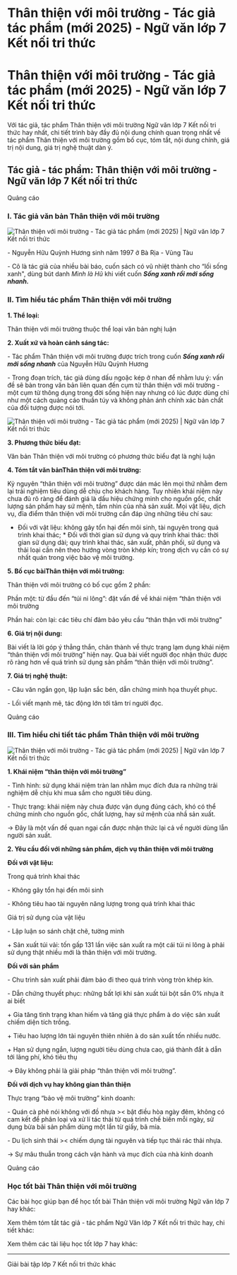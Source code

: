 # Thân thiện với môi trường - Tác giả tác phẩm (mới 2025) - Ngữ văn lớp 7 Kết nối tri thức

# Thân thiện với môi trường - Tác giả tác phẩm (mới 2025) - Ngữ văn lớp 7 Kết nối tri thức

Với tác giả, tác phẩm Thân thiện với môi trường Ngữ văn lớp 7 Kết nối tri thức hay nhất, chi tiết trình bày đầy đủ nội dung chính quan trọng nhất về tác phẩm Thân thiện với môi trường gồm bố cục, tóm tắt, nội dung chính, giá trị nội dung, giá trị nghệ thuật dàn ý.

## Tác giả - tác phẩm: Thân thiện với môi trường - Ngữ văn lớp 7 Kết nối tri thức

Quảng cáo

### **I. Tác giả văn bản Thân thiện với môi trường**

![Thân thiện với môi trường - Tác giả tác phẩm \(mới 2025\) | Ngữ văn lớp 7 Kết nối tri thức](https://vietjack.com/soan-van-lop-7-kn/images/tac-gia-tac-pham-than-thien-voi-moi-truong.PNG)

\- Nguyễn Hữu Quỳnh Hương sinh năm 1997 ở Bà Rịa - Vũng Tàu

\- Cô là tác giả của nhiều bài báo, cuốn sách có vũ nhiệt thành cho “lối sống xanh", dùng bút danh _Mình là Hũ_ khi viết cuốn **_Sống xanh rồi mới sống nhanh._**

### **II. Tìm hiểu tác phẩm Thân thiện với môi trường**

**1\. Thể loại:**

Thân thiện với môi trường thuộc thể loại văn bản nghị luận

**2\. Xuất xứ và hoàn cảnh sáng tác:**

\- Tác phẩm Thân thiện với môi trường được trích trong cuốn **_Sống xanh rồi mới sống nhanh_** của Nguyễn Hữu Quỳnh Hương 

\- Trong đoạn trích, tác giả dùng dấu ngoặc kép ở nhan để nhằm lưu ý: vấn đề sẽ bàn trong văn bản liên quan đến cụm từ thân thiện với môi trường - một cụm từ thông dụng trong đời sống hiện nay nhưng có lúc được dùng chỉ như một cách quảng cáo thuần túy và không phản ánh chính xác bản chất của đối tượng được nói tới. 

![Thân thiện với môi trường - Tác giả tác phẩm \(mới 2025\) | Ngữ văn lớp 7 Kết nối tri thức](https://vietjack.com/soan-van-lop-7-kn/images/tac-gia-tac-pham-than-thien-voi-moi-truong-a.PNG)

**3\. Phương thức biểu đạt:**

Văn bản Thân thiện với môi trường có phương thức biểu đạt là nghị luận

**4\. Tóm tắt văn bản****Thân thiện với môi trường****:**

Kỷ nguyên “thân thiện với môi trường” được dán mác lên mọi thứ nhằm đem lại trải nghiệm tiêu dùng dễ chịu cho khách hàng. Tuy nhiên khái niệm này chưa đủ rõ ràng để đánh giá là dấu hiệu chứng minh cho nguồn gốc, chất lượng sản phẩm hay sứ mệnh, tầm nhìn của nhà sản xuất. Mọi vật liệu, dịch vụ, đỉa điểm thân thiện với môi trường cần đáp ứng những tiêu chí sau:

* Đối với vật liệu: không gây tổn hại đến môi sinh, tài nguyên trong quá trình khai thác; * Đối với thời gian sử dụng và quy trình khai thác: thời gian sử dụng dài; quy trình khai thác, sản xuất, phân phối, sử dụng và thải loại cần nên theo hướng vòng tròn khép kín; trong dịch vụ cần có sự nhất quán trong việc bảo vệ môi trường.

**5\. Bố cục bài****Thân thiện với môi trường****:**

Thân thiện với môi trường có bố cục gồm 2 phần:

Phần một: từ đầu đến “túi ni lông”: đặt vấn đề về khái niệm “thân thiện với môi trường

Phần hai: còn lại: các tiêu chí đảm bảo yêu cầu “thân thận với môi trường”

**6\. Giá trị nội dung:**

Bài viết là lời góp ý thẳng thắn, chân thành về thực trạng lạm dụng khái niệm “thân thiện với môi trường” hiện nay. Qua bài viết người đọc nhận thức được rõ ràng hơn về quá trình sử dụng sản phẩm “thân thiện với môi trường”.

**7\. Giá trị nghệ thuật:**

\- Câu văn ngắn gọn, lập luận sắc bén, dẫn chứng minh họa thuyết phục.

\- Lối viết mạnh mẽ, tác động lớn tới tâm trí người đọc.

Quảng cáo

### **III. Tìm hiểu chi tiết tác phẩm Thân thiện với môi trường**

![Thân thiện với môi trường - Tác giả tác phẩm \(mới 2025\) | Ngữ văn lớp 7 Kết nối tri thức](https://vietjack.com/soan-van-lop-7-kn/images/tac-gia-tac-pham-than-thien-voi-moi-truong-1a.PNG)

**1\. Khái niệm “thân thiện với môi trường”**

\- Tình hình: sử dụng khái niệm tràn lan nhằm mục đích đưa ra những trải nghiệm dễ chịu khi mua sắm cho người tiêu dùng.

\- Thực trạng: khái niệm này chưa được vận dụng đúng cách, khó có thể chứng minh cho nguồn gốc, chất lượng, hay sứ mệnh của nhầ sản xuất.

→ Đây là một vấn đề quan ngại cần được nhận thức lại cả về người dùng lẫn người sản xuất.

**2\. Yêu cầu đối với những sản phẩm, dịch vụ thân thiện với môi trường**

**Đối với vật liệu:**

Trong quá trình khai thác

\- Không gây tổn hại đến môi sinh

\- Không tiêu hao tài nguyên năng lượng trong quá trình khai thác

Giá trị sử dụng của vật liệu

\- Lập luận so sánh chặt chẽ, tường minh

\+ Sản xuất túi vải: tốn gấp 131 lần việc sản xuất ra một cái túi ni lông à phải sử dụng thật nhiều mới là thân thiện với môi trường.

**Đối với sản phẩm**

\- Chu trình sản xuất phải đảm bảo đi theo quá trình vòng tròn khép kín.

\- Dẫn chứng thuyết phục: những bất lợi khi sản xuất túi bột sắn 0% nhựa ít ai biết

\+ Gia tăng tình trạng khan hiếm và tăng giá thực phẩm à do việc sản xuất chiếm diện tích trồng.

\+ Tiêu hao lượng lớn tài nguyên thiên nhiên à do sản xuất tốn nhiều nước.

\+ Hạn sử dụng ngắn, lượng người tiêu dùng chưa cao, giá thành đắt à dẫn tới lãng phí, khó tiêu thụ

→ Đây không phải là giải pháp “thân thiện với môi trường”.

**Đối với dịch vụ hay không gian thân thiện**

Thực trạng “bảo vệ môi trường” kinh doanh:

\- Quán cà phê nói không với đồ nhựa >< bật điều hòa ngày đêm, không có cam kết để phân loại và xử lí tác thải từ quá trình chế biến mỗi ngày, sử dụng bừa bãi sản phẩm dùng một lần từ giấy, bã mía.

\- Du lịch sinh thái >< chiếm dụng tài nguyên và tiếp tục thải rác thải nhựa.

→ Sự mâu thuẫn trong cách vận hành và mục đích của nhà kinh doanh

Quảng cáo

### **Học tốt bài Thân thiện với môi trường**

Các bài học giúp bạn để học tốt bài Thân thiện với môi trường Ngữ văn lớp 7 hay khác:

Xem thêm tóm tắt tác giả - tác phẩm Ngữ Văn lớp 7 Kết nối tri thức hay, chi tiết khác:

Xem thêm các tài liệu học tốt lớp 7 hay khác:

* * *

Giải bài tập lớp 7 Kết nối tri thức khác
